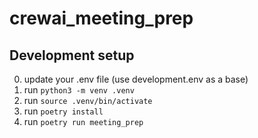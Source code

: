 # crewai_meeting_prep

## Development setup
0. update your .env file (use development.env as a base)
1. run `python3 -m venv .venv`
2. run `source .venv/bin/activate`
3. run `poetry install`
4. run `poetry run meeting_prep`